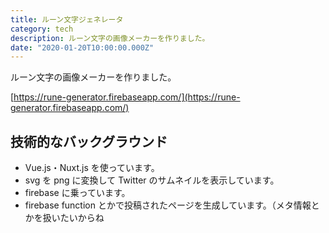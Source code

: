 ```yaml
---
title: ルーン文字ジェネレータ
category: tech
description: ルーン文字の画像メーカーを作りました。
date: "2020-01-20T10:00:00.000Z"
---
```


ルーン文字の画像メーカーを作りました。

[https://rune-generator.firebaseapp.com/](https://rune-generator.firebaseapp.com/)

## 技術的なバックグラウンド

- Vue.js・Nuxt.js を使っています。
- svg を png に変換して Twitter のサムネイルを表示しています。
- firebase に乗っています。
- firebase function とかで投稿されたページを生成しています。（メタ情報とかを扱いたいからね

